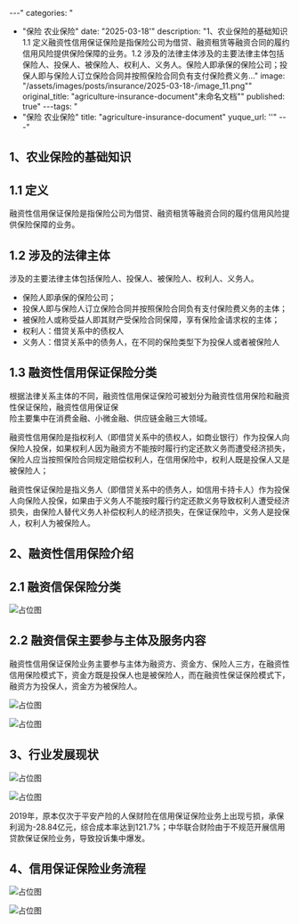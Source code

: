 
---"
categories: "
  - "保险 农业保险"
date: "2025-03-18'"
description: "1、农业保险的基础知识1.1 定义融资性信用保证保险是指保险公司为借贷、融资租赁等融资合同的履约信用风险提供保险保障的业务。1.2 涉及的法律主体涉及的主要法律主体包括保险人、投保人、被保险人、权利人、义务人。保险人即承保的保险公司；投保人即与保险人订立保险合同并按照保险合同负有支付保险费义务..."
image: "/assets/images/posts/insurance/2025-03-18-/image_11.png""
original_title: "agriculture-insurance-document"未命名文档""
published: true"
---tags: "
  - "保险 农业保险"
title: "agriculture-insurance-document"
yuque_url: ''"
---"
## 1、农业保险的基础知识

## 1.1 定义

融资性信用保证保险是指保险公司为借贷、融资租赁等融资合同的履约信用风险提供保险保障的业务。

## 1.2 涉及的法律主体

涉及的主要法律主体包括保险人、投保人、被保险人、权利人、义务人。

  * 保险人即承保的保险公司；
  * 投保人即与保险人订立保险合同并按照保险合同负有支付保险费义务的主体；
  * 被保险人或称受益人即其财产受保险合同保障，享有保险金请求权的主体；
  * 权利人：借贷关系中的债权人
  * 义务人：借贷关系中的债务人，在不同的保险类型下为投保人或者被保险人

## 1.3 融资性信用保证保险分类

根据法律关系主体的不同，融资性信用保证保险可被划分为融资性信用保险和融资性保证保险，融资性信用保证保  
险主要集中在消费金融、小微金融、供应链金融三大领域。

融资性信用保险是指权利人（即借贷关系中的债权人，如商业银行）作为投保人向保险人投保，如果权利人因为融资方不能按时履行约定还款义务而遭受经济损失，保险人应当按照保险合同规定赔偿权利人，在信用保险中，权利人既是投保人又是被保险人；

融资性保证保险是指义务人（即借贷关系中的债务人，如信用卡持卡人）作为投保人向保险人投保，如果由于义务人不能按时履行约定还款义务导致权利人遭受经济损失，由保险人替代义务人补偿权利人的经济损失，在保证保险中，义务人是投保人，权利人为被保险人。

## 2、融资性信用保险介绍

## 2.1 融资信保保险分类

![占位图](/content/assets/images/agriculture-insurance/2025-03-18-agriculture-insurance-document/placeholder.png)

## 2.2 融资信保主要参与主体及服务内容

融资性信用保证保险业务主要参与主体为融资方、资金方、保险人三方，在融资性信用保险模式下，资金方既是投保人也是被保险人，而在融资性保证保险模式下， 融资方为投保人，资金方为被保险人。

![占位图](/content/assets/images/agriculture-insurance/2025-03-18-agriculture-insurance-document/placeholder.png)

![占位图](/content/assets/images/agriculture-insurance/2025-03-18-agriculture-insurance-document/placeholder.png)

## 3、行业发展现状

![占位图](/content/assets/images/agriculture-insurance/2025-03-18-agriculture-insurance-document/placeholder.png)

![占位图](/content/assets/images/agriculture-insurance/2025-03-18-agriculture-insurance-document/placeholder.png)

2019年，原本仅次于平安产险的人保财险在信用保证保险业务上出现亏损，承保利润为-28.84亿元，综合成本率达到121.7%；中华联合财险由于不规范开展信用贷款保证保险业务，导致投诉集中爆发。

## 4、信用保证保险业务流程

![占位图](/content/assets/images/agriculture-insurance/2025-03-18-agriculture-insurance-document/placeholder.png)

![占位图](/content/assets/images/agriculture-insurance/2025-03-18-agriculture-insurance-document/placeholder.png)


